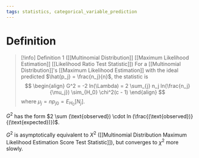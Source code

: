 ```yaml
---
tags: statistics, categorical_variable_prediction
---
```


# Definition

> [!info] Definition 1 ([[Multinomial Distribution]] [[Maximum Likelihood Estimation]] [[Likelihood Ratio Test Statistic]])
> For a [[Multinomial Distribution]]'s [[Maximum Likelihood Estimation]] with the ideal predicted $\hat{p_j} = \frac{n_j}{n}$, the statistic is
> $$
> \begin{align}
> G^2 = -2 ln(\Lambda) = 2 \sum_{j} n_j ln(\frac{n_j}{\mu_j}) \sim_{H_0} \chi^2(c - 1)
> \end{align}
> $$
> where $\mu_j = n p_{j0} = E_{H_0}[N_j]$.

$G^2$ has the form $2 \sum (\text{observed}) \cdot ln (\frac{(\text{observed})}{(\text{expected})})$.

$G^2$ is asymptotically equivalent to $X^2$ ([[Multinomial Distribution Maximum Likelihood Estimation Score Test Statistic]]), but converges to $\chi^2$ more slowly.